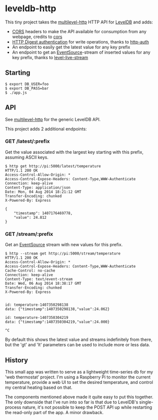 # leveldb-http

This tiny project takes the [multilevel-http](https://www.npmjs.org/package/multilevel-http) HTTP API for [LevelDB](https://code.google.com/p/leveldb/) and adds:

* [CORS](https://en.wikipedia.org/wiki/Cross-origin_resource_sharing) headers to make the API available for consumption from any webpage, credits to [cors](https://www.npmjs.org/package/cors)
* [HTTP Digest authentication](https://www.npmjs.org/package/cors) for write operations, thanks to [http-auth](https://www.npmjs.org/package/http-auth)
* An endpoint to easily get the latest value for any key prefix
* An endpoint to get an [EventSource](http://www.w3.org/TR/eventsource/#the-eventsource-interface)-stream of inserted values for any key prefix, thanks to [level-live-stream](https://www.npmjs.org/package/level-live-stream)

## Starting

    $ export DB_USER=foo
    $ export DB_PASS=bar
    $ ./app.js

## API

See [multilevel-http](https://github.com/juliangruber/multilevel-http#http-api) for the generic LevelDB API.

This project adds 2 additional endpoints:

### GET /latest/:prefix

Get the value associated with the largest key starting with this prefix, assuming ASCII keys.

```
$ http get http://pi:5000/latest/temperature
HTTP/1.1 200 OK
Access-Control-Allow-Origin: *
Access-Control-Expose-Headers: Content-Type,WWW-Authenticate
Connection: keep-alive
Content-Type: application/json
Date: Mon, 04 Aug 2014 18:21:12 GMT
Transfer-Encoding: chunked
X-Powered-By: Express

{
    "timestamp": 1407176469778, 
    "value": 24.812
}
```

### GET /stream/:prefix

Get an [EventSource](http://www.w3.org/TR/eventsource/#the-eventsource-interface) stream with new values for this prefix.

```
$ http --stream get http://pi:5000/stream/temperature 
HTTP/1.1 200 OK
Access-Control-Allow-Origin: *
Access-Control-Expose-Headers: Content-Type,WWW-Authenticate
Cache-Control: no-cache
Connection: keep-alive
Content-Type: text/event-stream
Date: Wed, 06 Aug 2014 18:38:17 GMT
Transfer-Encoding: chunked
X-Powered-By: Express


id: temperature-1407350298138
data: {"timestamp":1407350298138,"value":24.062}

id: temperature-1407350304219
data: {"timestamp":1407350304219,"value":24.000}

^C
```

By default this shows the latest value and streams indefinitely from there, 
but the 'gt' and 'lt' parameters can be used to include more or less data.

## History

This small app was written to serve as a lightweight time-series db for 
my 'web thermostat' project. I'm using a Raspberry Pi to monitor the
current temperature, provide a web UI to set the desired temperature, and
control my central heating based on that.

The components mentioned above made it quite easy to put this together.
The only downside that I've run into so far is that due to LevelDB's
single-process nature, it's not possible to keep the POST API up while
restarting the read-only part of the app. A minor drawback.
